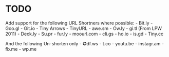 TODO
====

Add support for the following URL Shortners where possible:
    - Bit.ly
    - Goo.gl
    - Git.io
    - Tiny Arrows
    - TinyURL
    - awe.sm
    - Ow.ly
    - gi.tl (From LPW 2011)
    - Deck.ly
    - Su.pr
    - fur.ly
    - moourl.com
    - cli.gs
    - ho.io
    - is.gd
    - Tiny.cc

And the following Un-shorten only
    - ✪df.ws
    - t.co
    - youtu.be
    - instagr.am
    - fb.me
    - wp.me
